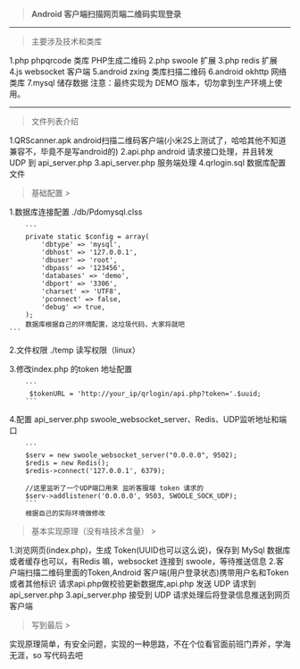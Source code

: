 >**Android 客户端扫描网页端二维码实现登录**


----------

> 主要涉及技术和类库

 1.php  phpqrcode 类库 PHP生成二维码
 2.php  swoole 扩展
 3.php  redis 扩展
 4.js  websocket 客户端
 5.android  zxing 类库扫描二维码
 6.android okhttp 网络类库
 7.mysql 储存数据
 注意：最终实现为 DEMO 版本，切勿拿到生产环境上使用。
 
 

----------


> 文件列表介绍
> 

 1.QRScanner.apk android扫描二维码客户端(小米2S上测试了，哈哈其他不知道兼容不，毕竟不是写android的)
 2.api.php android 请求接口处理，并且转发 UDP 到 api_server.php
 3.api_server.php  服务端处理
 4.qrlogin.sql 数据库配置文件
 
 

> 基础配置
	> 

 1.数据库连接配置
	 ./db/Pdomysql.clss
	
		```
		private static $config = array(
			'dbtype' => 'mysql',
			'dbhost' => '127.0.0.1',
			'dbuser' => 'root',
			'dbpass' => '123456',
			'databases' => 'demo',
			'dbport' => '3306',
			'charset' => 'UTF8',
			'pconnect' => false,
			'debug' => true,
		);
		数据库根据自己的环境配置，这垃圾代码，大家将就吧
	```
  2.文件权限
     ./temp 读写权限（linux）

  3.修改index.php 的token 地址配置
  
		```
		 $tokenURL = 'http://your_ip/qrlogin/api.php?token='.$uuid;
		```
  4.配置 api_server.php swoole_websocket_server、Redis、UDP监听地址和端口
		
		``` 
		$serv = new swoole_websocket_server("0.0.0.0", 9502);
		$redis = new Redis();
		$redis->connect('127.0.0.1', 6379);

		//这里监听了一个UDP端口用来 监听客服端 token 请求的
		$serv->addlistener('0.0.0.0', 9503, SWOOLE_SOCK_UDP);
		```
        根据自己的实际环境做修改
		

> 基本实现原理（没有啥技术含量）
	> 

 1.浏览网页(index.php)，生成 Token(UUID也可以这么说)，保存到 MySql 数据库或者缓存也可以，有Redis
 嘛，websocket 连接到 swoole，等待推送信息
 2.客户端扫描二维码里面的Token,Android 客户端(用户登录状态)携带用户名和Token或者其他标识
 请求api.php做校验更新数据库,api.php 发送 UDP 请求到 api_server.php
 3.api_server.php 接受到 UDP 请求处理后将登录信息推送到网页客户端
 

> 写到最后
	> 

 实现原理简单，有安全问题，实现的一种思路，不在个位看官面前班门弄斧，学海无涯，so 写代码去吧
